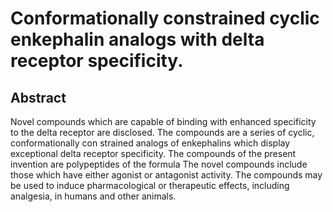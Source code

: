 # Conformationally constrained cyclic enkephalin analogs with delta receptor specificity.

## Abstract
Novel compounds which are capable of binding with enhanced specificity to the delta receptor are disclosed. The compounds are a series of cyclic, conformationally con strained analogs of enkephalins which display exceptional delta receptor specificity. The compounds of the present invention are polypeptides of the formula The novel compounds include those which have either agonist or antagonist activity. The compounds may be used to induce pharmacological or therapeutic effects, including analgesia, in humans and other animals.